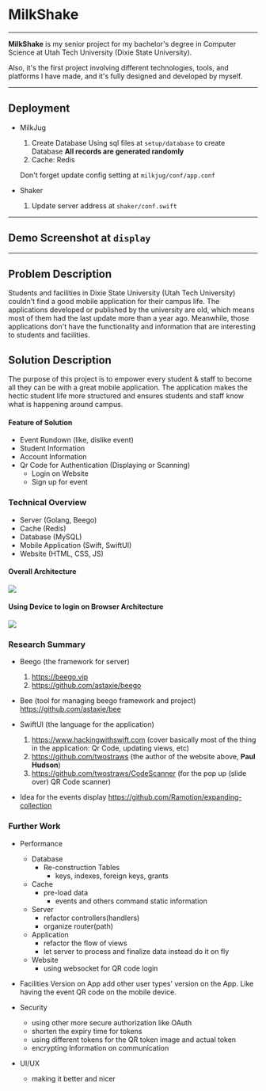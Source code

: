 # MilkShake
---
**MilkShake** is my senior project for my bachelor's degree in Computer Science at Utah Tech University (Dixie State University). 

Also, it's the first project involving different technologies, tools, and platforms I have made, and it's fully designed and developed by myself. 

---
## Deployment
* MilkJug
    1. Create Database
    Using sql files at `setup/database` to create Database
    **All records are generated randomly**
    2. Cache: Redis

    Don't forget update config setting at `milkjug/conf/app.conf`
* Shaker
    1. Update server address at `shaker/conf.swift`
---
## Demo Screenshot at `display`
---

## Problem Description
Students and facilities in Dixie State University (Utah Tech University) couldn't find a good mobile application for their campus life. The applications developed or published by the university are old, which means most of them had the last update more than a year ago. Meanwhile, those applications don't have the functionality and information that are interesting to students and facilities.

## Solution Description
The purpose of this project is to empower every student & staff to become all they can be with a great mobile application. The application makes the hectic student life more structured and ensures students and staff know what is happening around campus.

####  Feature of Solution
* Event Rundown (like, dislike event)
* Student Information
* Account Information
* Qr Code for Authentication (Displaying or Scanning)
    * Login on Website
    * Sign up for event
 
### Technical Overview
* Server (Golang, Beego)
* Cache (Redis)
* Database (MySQL)
* Mobile Application (Swift, SwiftUI)
* Website (HTML, CSS, JS)

#### Overall Architecture
![](/img/overall_architecture.png)

#### Using Device to login on Browser Architecture
![](/img/coolthing.png)

### Research Summary
* Beego (the framework for server)
    1. https://beego.vip
    2. https://github.com/astaxie/beego

* Bee (tool for managing beego framework and project)
    https://github.com/astaxie/bee

* SwiftUI (the language for the application)
    1. https://www.hackingwithswift.com (cover basically most of the thing in the application: Qr Code, updating views, etc)
    2. https://github.com/twostraws (the author of the website above, **Paul Hudson**)
    3. https://github.com/twostraws/CodeScanner (for the pop up (slide over) QR Code scanner)

* Idea for the events display
    https://github.com/Ramotion/expanding-collection


### Further Work
* Performance
    * Database
        * Re-construction Tables
            * keys, indexes, foreign keys, grants
    * Cache
        * pre-load data
            * events and others command static information
    * Server
        * refactor controllers(handlers)
        * organize router(path)
    * Application
        * refactor the flow of views
        * let server to process and finalize data instead do it on fly
    * Website
        * using websocket for QR code login

* Facilities Version on App
add other user types' version on the App. Like having the event QR code on the mobile device.

* Security
    * using other more secure authorization like OAuth
    * shorten the expiry time for tokens
    * using different tokens for the QR token image and actual token
    * encrypting Information on communication

* UI/UX
    * making it better and nicer